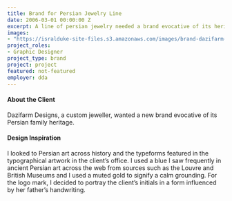 ```yaml
---
title: Brand for Persian Jewelry Line
date: 2006-03-01 00:00:00 Z
excerpt: A line of persian jewelry needed a brand evocative of its heritage.
images:
- "https://isralduke-site-files.s3.amazonaws.com/images/brand-dazifarm-jeweler-designed-isral-duke.jpg"
project_roles:
- Graphic Designer
project_type: brand
project: project
featured: not-featured
employer: dda
---
```

#### About the Client

Dazifarm Designs, a custom jeweller, wanted a new brand evocative of its Persian family heritage.

#### Design Inspiration

I looked to Persian art across history and the typeforms featured in the typographical artwork in the client’s office. I used a blue I saw frequently in ancient Persian art across the web from sources such as the Louvre and British Museums and I used a muted gold to signify a calm grounding. For the logo mark, I decided to portray the client’s initials in a form influenced by her father’s handwriting.